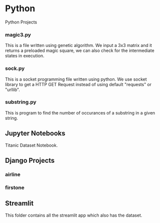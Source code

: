 # Python
Python Projects

### magic3.py
This is a file written using genetic algorithm. We input a 3x3 matrix and it returns a preloaded magic square, we can also check for the intermediate states in execution.

### sock.py
This is a socket programming file written using python. We use socket library to get a HTTP GET Request instead of using default "requests" or "urllib".

### substring.py
This is program to find the number of occurances of a substring in a given string.

## Jupyter Notebooks
Titanic Dataset Notebook.

## Django Projects

### airline
### firstone

## Streamlit
This folder contains all the streamlit app which also has the dataset. 
